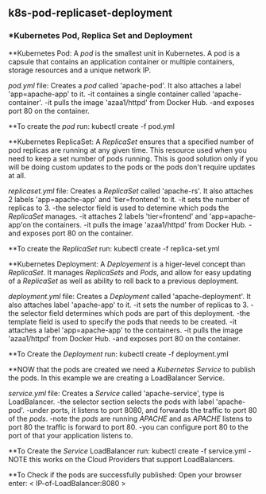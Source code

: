 ## k8s-pod-replicaset-deployment

### *Kubernetes Pod, Replica Set and Deployment


**Kubernetes Pod: A *pod* is the smallest unit in Kubernetes. A pod is a capsule that contains an application container or multiple containers, storage resources and a unique network IP.

*pod.yml* file: Creates a *pod* called 'apache-pod'. It also attaches a label 'app=apache-app' to it. 
-it containes a single container called 'apache-container'.
-it pulls the image 'azaa1/httpd' from Docker Hub.
-and exposes port 80 on the container. 

**To create the *pod* run: kubectl create -f pod.yml 


**Kubernetes ReplicaSet: A *ReplicaSet* ensures that a specified number of pod replicas are running at any given time. This resource used when you need to keep a set number of pods running. This is good solution only if you will be doing custom updates to the pods or the pods don't require updates at all.

*replicaset.yml* file: Creates a *ReplicaSet* called 'apache-rs'. It also attaches 2 labels 'app=apache-app' and 'tier=frontend' to it.
-it sets the number of replicas to 3. 
-the selector field is used to detemine which pods the *ReplicaSet* manages. 
-it attaches 2 labels 'tier=frontend' and 'app=apache-app'on the containers.
-it pulls the image 'azaa1/httpd' from Docker Hub. 
-and exposes port 80 on the container. 

**To create the *ReplicaSet* run: kubectl create -f replica-set.yml 


**Kubernetes Deployment: A *Deployement* is a higer-level concept than *ReplicaSet*. It manages *ReplicaSets* and *Pods*, and allow for easy updating of a *ReplicaSet* as well as ability to roll back to a previous deployment. 

*deployment.yml* file: Creates a *Deployment* called 'apache-deployment'. It also attaches label 'apache-app' to it. 
-it sets the number of replicas to 3. 
-the selector field determines which pods are part of this deployment. 
-the template field is used to specify the pods that needs to be created. 
-it attaches a label 'app=apache-app' to the containers. 
-it pulls the image 'azaa1/httpd' from Docker Hub. 
-and exposes port 80 on the container. 

**To Create the *Deployment* run: kubectl create -f deployment.yml 


**NOW that the pods are created we need a *Kubernetes Service* to publish the pods. In this example we are creating a LoadBalancer Service. 

*service.yml* file: Creates a *Service* called 'apache-service', type is LoadBalancer. 
-the selector section selects the pods with label 'apache-pod'. 
-under ports, it listens to port 8080, and forwards the traffic to port 80 of the *pods*. 
-note the *pods* are running *APACHE* and as *APACHE* listens to port 80 the traffic is forward to port 80. 
-you can configure port 80 to the port of that your application listens to. 

**To Create the *Service* LoadBalancer run: kubectl create -f service.yml 
-NOTE this works on the Cloud Providers that support LoadBalancers. 

**To Check if the pods are successfully published: Open your browser enter: < IP-of-LoadBalancer:8080 >

